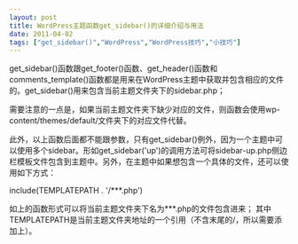 ```yaml
---
layout: post
title: WordPress主题函数get_sidebar()的详细介绍与用法		
date: 2011-04-02
tags: ["get_sidebar()","WordPress","WordPress技巧","小技巧"]
---
```


get_sidebar()函数跟get_footer()函数、get_header()函数和comments_template()函数都是用来在WordPress主题中获取并包含相应的文件的。get_sidebar()用来包含当前主题文件夹下的sidebar.php；

需要注意的一点是，如果当前主题文件夹下缺少对应的文件，则函数会使用wp-content/themes/default/文件夹下的对应文件代替。

此外，以上函数后面都不能跟参数，只有get_sidebar()例外，因为一个主题中可以使用多个sidebar。形如get_sidebar('up')的调用方法可将sidebar-up.php侧边栏模板文件包含到主题中。另外，在主题中如果想包含一个具体的文件，还可以使用如下方式：

include(TEMPLATEPATH . '/***.php')

如上的函数形式可以将当前主题文件夹下名为***.php的文件包含进来；
其中TEMPLATEPATH是当前主题文件夹地址的一个引用（不含末尾的/，所以需要添加上）。		